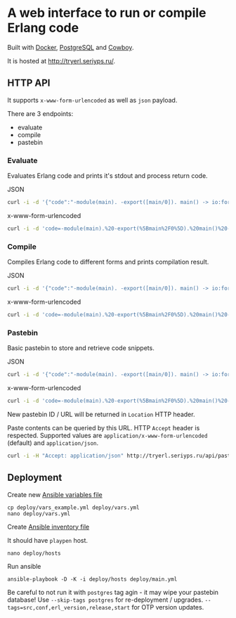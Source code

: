 A web interface to run or compile Erlang code
=============================================

Built with [Docker](https://docker.com/), [PostgreSQL](https://postgresql.org/)
and [Cowboy](https://github.com/essen/cowboy).

It is hosted at <http://tryerl.seriyps.ru/>.


HTTP API
--------

It supports `x-www-form-urlencoded` as well as `json` payload.

There are 3 endpoints:

- evaluate
- compile
- pastebin

### Evaluate

Evaluates Erlang code and prints it's stdout and process return code.

JSON

```bash
curl -i -d '{"code":"-module(main). -export([main/0]). main() -> io:format(\"Hello, world!\").","release":"21.3"}' -H "Content-Type: application/json" http://tryerl.seriyps.ru/api/evaluate
```
x-www-form-urlencoded

```bash
curl -i -d 'code=-module(main).%20-export(%5Bmain%2F0%5D).%20main()%20-%3E%20io%3Aformat(%22Hello%2C%20world!%22).&release=21.3' http://tryerl.seriyps.ru/api/evaluate
```

### Compile

Compiles Erlang code to different forms and prints compilation result.

JSON

```bash
curl -i -d '{"code":"-module(main). -export([main/0]). main() -> io:format(\"Hello, world!\").","release":"21.3","emit":"beam"}' -H "Content-Type: application/json" http://tryerl.seriyps.ru/api/compile
```

x-www-form-urlencoded

```bash
curl -i -d 'code=-module(main).%20-export(%5Bmain%2F0%5D).%20main()%20-%3E%20io%3Aformat(%22Hello%2C%20world!%22).&release=21.3&emit=beam' http://tryerl.seriyps.ru/api/compile
```

### Pastebin

Basic pastebin to store and retrieve code snippets.

JSON

```bash
curl -i -d '{"code":"-module(main). -export([main/0]). main() -> io:format(\"Hello, world!\").","release":"21.3","emit":"beam"}' -H "Content-Type: application/json" http://tryerl.seriyps.ru/api/pastebin
```

x-www-form-urlencoded

```bash
curl -i -d 'code=-module(main).%20-export(%5Bmain%2F0%5D).%20main()%20-%3E%20io%3Aformat(%22Hello%2C%20world!%22).&release=21.3&emit=beam' http://tryerl.seriyps.ru/api/pastebin
```

New pastebin ID / URL will be returned in `Location` HTTP header.

Paste contents can be queried by this URL. HTTP `Accept` header is respected. Supported
values are `application/x-www-form-urlencoded` (default) and `application/json`.

```bash
curl -i -H "Accept: application/json" http://tryerl.seriyps.ru/api/pastebin/<paste id>
```

Deployment
----------

Create new [Ansible variables file](https://docs.ansible.com/ansible/latest/user_guide/playbooks_variables.html#defining-variables-in-files)

```
cp deploy/vars_example.yml deploy/vars.yml
nano deploy/vars.yml
```

Create [Ansible inventory file](https://docs.ansible.com/ansible/latest/user_guide/intro_inventory.html)

It should have `playpen` host.

```
nano deploy/hosts
```

Run ansible

```
ansible-playbook -D -K -i deploy/hosts deploy/main.yml
```

Be careful to not run it with `postgres` tag agin - it may wipe your pastebin database!
Use `--skip-tags postgres` for re-deployment / upgrades.
`--tags=src,conf,erl_version,release,start` for OTP version updates.
